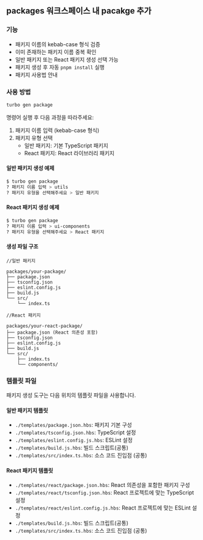 ## packages 워크스페이스 내 pacakge 추가

### 기능

- 패키지 이름의 kebab-case 형식 검증
- 이미 존재하는 패키지 이름 중복 확인
- 일반 패키지 또는 React 패키지 생성 선택 가능
- 패키지 생성 후 자동 `pnpm install` 실행
- 패키지 사용법 안내

### 사용 방법

```bash
turbo gen package
```

명령어 실행 후 다음 과정을 따라주세요:

1. 패키지 이름 입력 (kebab-case 형식)
2. 패키지 유형 선택
   - 일반 패키지: 기본 TypeScript 패키지
   - React 패키지: React 라이브러리 패키지

#### 일반 패키지 생성 예제

```bash
$ turbo gen package
? 패키지 이름 입력 > utils
? 패키지 유형을 선택해주세요 > 일반 패키지
```

#### React 패키지 생성 예제

```bash
$ turbo gen package
? 패키지 이름 입력 > ui-components
? 패키지 유형을 선택해주세요 > React 패키지
```

#### 생성 파일 구조

```
//일반 패키지

packages/your-package/
├── package.json
├── tsconfig.json
├── eslint.config.js
├── build.js
└── src/
    └── index.ts
```

```
//React 패키지

packages/your-react-package/
├── package.json (React 의존성 포함)
├── tsconfig.json
├── eslint.config.js
├── build.js
└── src/
    ├── index.ts
    └── components/
```

### 템플릿 파일

패키지 생성 도구는 다음 위치의 템플릿 파일을 사용합니다.

#### 일반 패키지 템플릿

- `./templates/package.json.hbs`: 패키지 기본 구성
- `./templates/tsconfig.json.hbs`: TypeScript 설정
- `./templates/eslint.config.js.hbs`: ESLint 설정
- `./templates/build.js.hbs`: 빌드 스크립트(공통)
- `./templates/src/index.ts.hbs`: 소스 코드 진입점 (공통)

#### React 패키지 템플릿

- `./templates/react/package.json.hbs`: React 의존성을 포함한 패키지 구성
- `./templates/react/tsconfig.json.hbs`: React 프로젝트에 맞는 TypeScript 설정
- `./templates/react/eslint.config.js.hbs`: React 프로젝트에 맞는 ESLint 설정
- `./templates/build.js.hbs`: 빌드 스크립트(공통)
- `./templates/src/index.ts.hbs`: 소스 코드 진입점 (공통)
